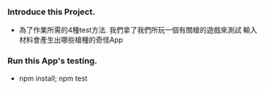 ### Introduce this Project.
- 為了作業所需的4種test方法. 我們拿了我們所玩一個有關槍的遊戲來測試 輸入材料會產生出哪些槍種的奇怪App
### Run this App's testing.
- npm install; npm test

